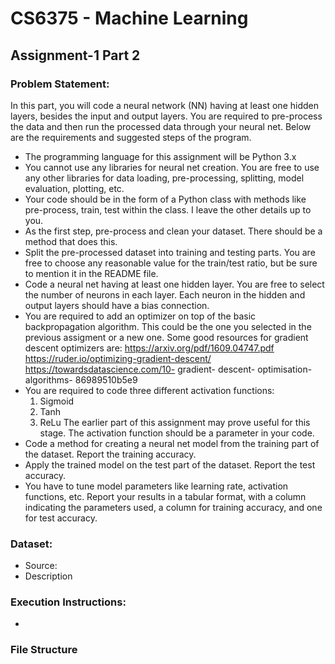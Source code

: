# CS6375 - Machine Learning
## Assignment-1 Part 2

### Problem Statement:
In this part, you will code a neural network (NN) having at least one hidden layers, besides the input and output layers. You are required to pre-process the data and then run the processed data through your neural net. Below are the requirements and suggested steps of the program.

- The programming language for this assignment will be Python 3.x
- You cannot use any libraries for neural net creation. You are free to use any other libraries for data loading, pre-processing, splitting, model evaluation, plotting, etc.
- Your code should be in the form of a Python class with methods like pre-process, train, test within the class. I leave the other details up to you.
- As the first step, pre-process and clean your dataset. There should be a method that does this.
- Split the pre-processed dataset into training and testing parts. You are free to choose any reasonable value for the train/test ratio, but be sure to mention it in the README file.
- Code a neural net having at least one hidden layer. You are free to select the number of neurons in each layer. Each neuron in the hidden and output layers should have a bias connection.
- You are required to add an optimizer on top of the basic backpropagation
algorithm. This could be the one you selected in the previous assigment
or a new one. Some good resources for gradient descent optimizers are: https://arxiv.org/pdf/1609.04747.pdf https://ruder.io/optimizing-gradient-descent/ https://towardsdatascience.com/10- gradient- descent- optimisation- algorithms- 86989510b5e9
- You are required to code three different activation functions:
  1. Sigmoid 
  2. Tanh
  3. ReLu
  The earlier part of this assignment may prove useful for this stage. The activation function should be a parameter in your code.
- Code a method for creating a neural net model from the training part of the dataset. Report the training accuracy.
- Apply the trained model on the test part of the dataset. Report the test accuracy.
- You have to tune model parameters like learning rate, activation functions, etc. Report your results in a tabular format, with a column indicating the parameters used, a column for training accuracy, and one for test accuracy.

### Dataset: 
- Source: 
- Description

### Execution Instructions:
- 

### File Structure